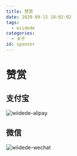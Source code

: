 ```yaml
---
title: 赞赏
date: 2020-09-15 10:02:02
tags:
  - wiidede
categories:
  - 关于
id: sponsor
---
```


# 赞赏

## 支付宝

![wiidede-alipay](https://cdn.jsdelivr.net/gh/wiidede/img-store-one/images/image-20220909093628278.png)

## 微信

![wiidede-wechat](https://cdn.jsdelivr.net/gh/wiidede/img-store-one/images/image-20220909093652154.png)
